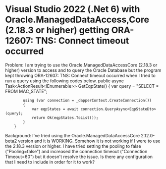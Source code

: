 
# Visual Studio 2022 (.Net 6) with Oracle.ManagedDataAccess,Core (2.18.3 or higher) getting ORA-12607: TNS: Connect timeout occurred

Problem:
I am trying to use the Oracle.ManagedDataAccessCore (2.18.3 or higher) version to access and to query the Oracle Database but the program kept throwing ORA-12607: TNS: Connect timeout occurred when I tried to run a query using the following codes below.
 public async Task<ActionResult<IEnumerable<EqpStateDto>>> GetEqpState() 
        {
            var query = "SELECT * FROM MAC_STATE";

            using (var connection = _dapperContext.CreateConnection())
            {
                var eqpStates = await connection.QueryAsync<EqpStateDto>(query);
                return Ok(eqpStates.ToList());
            }
        }

Background:
I've tried using the Oracle.ManagedDataAccessCore 2.12.0-beta2 version and it is WORKING. Somehow it is not working if I were to use the 2.18.3 version or higher.
I have tried setting the pooling to false ("Pooling=false") and increased the connection timeout ("Connection Timeout=60") but it doesn't resolve the issue.
Is there any configuration that I need to include in order for it to work?

        